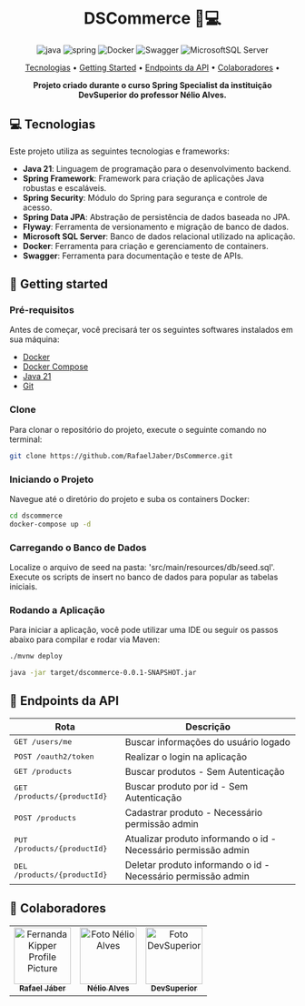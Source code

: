[JAVA_BADGE]: https://img.shields.io/badge/java-%23ED8B00.svg?style=for-the-badge&logo=openjdk&logoColor=white
[SPRING_BADGE]: https://img.shields.io/badge/spring-%236DB33F.svg?style=for-the-badge&logo=spring&logoColor=white
[SQLSERVER_BADGE]: https://img.shields.io/badge/Microsoft%20SQL%20Server-CC2927?style=for-the-badge&logo=microsoft%20sql%20server&logoColor=white
[SWAGGER_BADGE]: https://img.shields.io/badge/-Swagger-%23Clojure?style=for-the-badge&logo=swagger&logoColor=white
[DOCKER_BADGE]: https://img.shields.io/badge/docker-%230db7ed.svg?style=for-the-badge&logo=docker&logoColor=white

<h1 align="center" style="font-weight: bold;">DSCommerce 🏬💻</h1>


<div style="text-align: center;">

![java][JAVA_BADGE]
![spring][SPRING_BADGE]
![Docker][DOCKER_BADGE]
![Swagger][SWAGGER_BADGE]
![MicrosoftSQL Server][SQLSERVER_BADGE]

</div>


<p align="center">
 <a href="#tech">Tecnologias</a> • 
 <a href="#started">Getting Started</a> • 
  <a href="#routes">Endpoints da API</a> •
 <a href="#colab">Colaboradores</a> •
</p>

<p align="center">
    <b>Projeto criado durante o curso Spring Specialist da instituição DevSuperior do professor Nélio Alves.</b>
</p>

<h2 id="tech">💻 Tecnologias</h2>

Este projeto utiliza as seguintes tecnologias e frameworks:

- **Java 21**: Linguagem de programação para o desenvolvimento backend.
- **Spring Framework**: Framework para criação de aplicações Java robustas e escaláveis.
- **Spring Security**: Módulo do Spring para segurança e controle de acesso.
- **Spring Data JPA**: Abstração de persistência de dados baseada no JPA.
- **Flyway**: Ferramenta de versionamento e migração de banco de dados.
- **Microsoft SQL Server**: Banco de dados relacional utilizado na aplicação.
- **Docker**: Ferramenta para criação e gerenciamento de containers.
- **Swagger**: Ferramenta para documentação e teste de APIs.

<h2 id="started">🚀 Getting started</h2>

<h3>Pré-requisitos</h3>

Antes de começar, você precisará ter os seguintes softwares instalados em sua máquina:

- [Docker](https://www.docker.com/)
- [Docker Compose](https://docs.docker.com/compose/)
- [Java 21](https://www.oracle.com/br/java/technologies/downloads/#java21)
- [Git](https://git-scm.com/)

<h3>Clone</h3>

Para clonar o repositório do projeto, execute o seguinte comando no terminal:

```bash
git clone https://github.com/RafaelJaber/DsCommerce.git
```

<h3>Iniciando o Projeto</h3>

Navegue até o diretório do projeto e suba os containers Docker:

```bash
cd dscommerce
docker-compose up -d
```

<h3>Carregando o Banco de Dados</h3>

Localize o arquivo de seed na pasta: 'src/main/resources/db/seed.sql'.
Execute os scripts de insert no banco de dados para popular as tabelas iniciais.

<h3>Rodando a Aplicação</h3>

Para iniciar a aplicação, você pode utilizar uma IDE ou seguir os passos abaixo para compilar e rodar via Maven:

```bash
./mvnw deploy
```

```bash
java -jar target/dscommerce-0.0.1-SNAPSHOT.jar
```

<h2 id="routes">📍 Endpoints da API</h2>

| Rota                                 | Descrição                                                      |
|--------------------------------------|----------------------------------------------------------------|
| <kbd>GET /users/me</kbd>             | Buscar informações do usuário logado                           |
| <kbd>POST /oauth2/token</kbd>        | Realizar o login na aplicação                                  |
| <kbd>GET /products</kbd>             | Buscar produtos - Sem Autenticação                             |
| <kbd>GET /products/{productId}</kbd> | Buscar produto por id - Sem Autenticação                       |
| <kbd>POST /products</kbd>            | Cadastrar produto - Necessário permissão admin                 |
| <kbd>PUT /products/{productId}</kbd> | Atualizar produto informando o id - Necessário permissão admin |
| <kbd>DEL /products/{productId}</kbd> | Deletar produto informando o id - Necessário permissão admin   |


<h2 id="colab">🤝 Colaboradores</h2>

<table>
  <tr>
    <td align="center">
      <a href="#">
        <img src="https://github.com/rafaeljaber.png" width="100px;" alt="Fernanda Kipper Profile Picture"/><br>
        <sub>
          <b>Rafael Jáber</b>
        </sub>
      </a>
    </td>
    <td align="center">
      <a href="#">
        <img src="https://github.com/acenelio.png" width="100px;" alt="Foto Nélio Alves"/><br>
        <sub>
          <b>Nélio Alves</b>
        </sub>
      </a>
    </td>
    <td align="center">
      <a href="#">
        <img src="https://github.com/devsuperior.png" width="100px;" alt="Foto DevSuperior"/><br>
        <sub>
          <b>DevSuperior</b>
        </sub>
      </a>
    </td>
  </tr>
</table>
